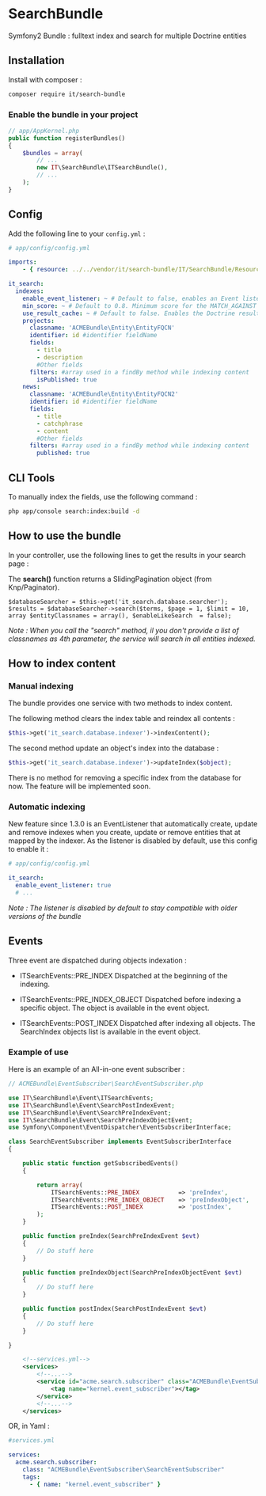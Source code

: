# SearchBundle

Symfony2 Bundle : fulltext index and search for multiple Doctrine entities

## Installation

Install with composer :
```bash
composer require it/search-bundle
```

### Enable the bundle in your project

```php
// app/AppKernel.php
public function registerBundles()
{
    $bundles = array(
        // ...
        new IT\SearchBundle\ITSearchBundle(),
        // ...
    );
}
```

## Config

Add the following line to your `config.yml` :
```yaml
# app/config/config.yml

imports:
    - { resource: ../../vendor/it/search-bundle/IT/SearchBundle/Resources/config/config.yml }

it_search:
  indexes:
    enable_event_listener: ~ # Default to false, enables an Event listener that automatically update/create a mapped entity index
    min_score: ~ # Default to 0.8. Minimum score for the MATCH_AGAINST mysql function
    use_result_cache: ~ # Default to false. Enables the Doctrine result cache for 3600s
    projects:
      classname: 'ACMEBundle\Entity\EntityFQCN'
      identifier: id #identifier fieldName
      fields:
        - title
        - description
        #Other fields
      filters: #array used in a findBy method while indexing content
        isPublished: true
    news:
      classname: 'ACMEBundle\Entity\EntityFQCN2'
      identifier: id #identifier fieldName
      fields:
        - title
        - catchphrase
        - content
        #Other fields
      filters: #array used in a findBy method while indexing content
        published: true

```
## CLI Tools

To manually index the fields, use the following command :
```bash
php app/console search:index:build -d
```

## How to use the bundle

In your controller, use the following lines to get the results in your search page :

The **search()** function returns a SlidingPagination object (from Knp/Paginator).
```
$databaseSearcher = $this->get('it_search.database.searcher');
$results = $databaseSearcher->search($terms, $page = 1, $limit = 10, array $entityClassnames = array(), $enableLikeSearch  = false);
```
 _Note : When you call the "search" method, il you don't provide a list of classnames as 4th parameter, the service will search in all entities indexed._

## How to index content

### Manual indexing

The bundle provides one service with two methods to index content.

The following method clears the index table and reindex all contents :
```php
$this->get('it_search.database.indexer')->indexContent();
```

The second method update an object's index into the database :
```php
$this->get('it_search.database.indexer')->updateIndex($object);
```

There is no method for removing a specific index from the database for now. The feature will be implemented soon.

### Automatic indexing

New feature since 1.3.0 is an EventListener that automatically create, update and remove indexes when you create, update or remove entities that at mapped by the indexer.
As the listener is disabled by default, use this config to enable it :
```yaml
# app/config/config.yml

it_search:
  enable_event_listener: true
  # ...
```

_Note : The listener is disabled by default to stay compatible with older versions of the bundle_

## Events

Three event are dispatched during objects indexation :
- ITSearchEvents::PRE_INDEX
Dispatched at the beginning of the indexing.

- ITSearchEvents::PRE_INDEX_OBJECT
Dispatched before indexing a specific object. The object is available in the event object.

- ITSearchEvents::POST_INDEX
Dispatched after indexing all objects. The SearchIndex objects list is available in the event object.


### Example of use

Here is an example of an All-in-one event subscriber :

```php
// ACMEBundle\EventSubscriber\SearchEventSubscriber.php

use IT\SearchBundle\Event\ITSearchEvents;
use IT\SearchBundle\Event\SearchPostIndexEvent;
use IT\SearchBundle\Event\SearchPreIndexEvent;
use IT\SearchBundle\Event\SearchPreIndexObjectEvent;
use Symfony\Component\EventDispatcher\EventSubscriberInterface;

class SearchEventSubscriber implements EventSubscriberInterface
{

    public static function getSubscribedEvents()
    {

        return array(
            ITSearchEvents::PRE_INDEX           => 'preIndex',
            ITSearchEvents::PRE_INDEX_OBJECT    => 'preIndexObject',
            ITSearchEvents::POST_INDEX          => 'postIndex',
        );
    }

    public function preIndex(SearchPreIndexEvent $evt)
    {
        // Do stuff here
    }

    public function preIndexObject(SearchPreIndexObjectEvent $evt)
    {
        // Do stuff here
    }

    public function postIndex(SearchPostIndexEvent $evt)
    {
        // Do stuff here
    }

}
```

```xml
    <!--services.yml-->
    <services>
        <!--...-->
        <service id="acme.search.subscriber" class="ACMEBundle\EventSubscriber\SearchEventSubscriber">
            <tag name="kernel.event_subscriber"></tag>
        </service>
        <!--...-->
    </services>
```
OR, in Yaml :
```yml
#services.yml

services:
  acme.search.subscriber:
    class: "ACMEBundle\EventSubscriber\SearchEventSubscriber"
    tags:
      - { name: "kernel.event_subscriber" }
```
